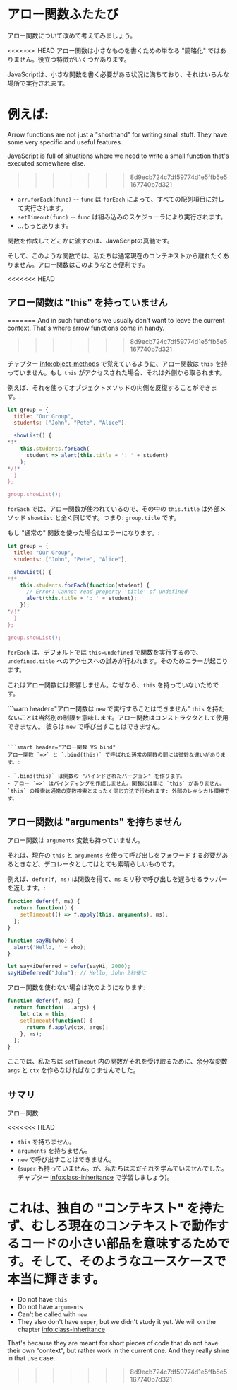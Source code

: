 # アロー関数ふたたび

アロー関数について改めて考えてみましょう。

<<<<<<< HEAD
アロー関数は小さなものを書くための単なる "簡略化" ではありません。役立つ特徴がいくつかあります。

JavaScriptは、小さな関数を書く必要がある状況に満ちており、それはいろんな場所で実行されます。

例えば:
=======
Arrow functions are not just a "shorthand" for writing small stuff. They have some very specific and useful features.

JavaScript is full of situations where we need to write a small function that's executed somewhere else.
>>>>>>> 8d9ecb724c7df59774d1e5ffb5e5167740b7d321

- `arr.forEach(func)` -- `func` は `forEach` によって、すべての配列項目に対して実行されます。
- `setTimeout(func)` -- `func` は組み込みのスケジューラにより実行されます。
- ...もっとあります。

関数を作成してどこかに渡すのは、JavaScriptの真髄です。

そして、このような関数では、私たちは通常現在のコンテキストから離れたくありません。アロー関数はこのようなとき便利です。

<<<<<<< HEAD
## アロー関数は "this" を持っていません 
=======
And in such functions we usually don't want to leave the current context. That's where arrow functions come in handy.
>>>>>>> 8d9ecb724c7df59774d1e5ffb5e5167740b7d321

チャプター <info:object-methods> で覚えているように、アロー関数は `this` を持っていません。もし `this` がアクセスされた場合、それは外側から取られます。

例えば、それを使ってオブジェクトメソッドの内側を反復することができます。:

```js run
let group = {
  title: "Our Group",
  students: ["John", "Pete", "Alice"],

  showList() {
*!*
    this.students.forEach(
      student => alert(this.title + ': ' + student)
    );
*/!*
  }
};

group.showList();
```

`forEach` では、アロー関数が使われているので、その中の `this.title` は外部メソッド `showList` と全く同じです。つまり: `group.title` です。

もし "通常の" 関数を使った場合はエラーになります。:

```js run
let group = {
  title: "Our Group",
  students: ["John", "Pete", "Alice"],

  showList() {
*!*
    this.students.forEach(function(student) {
      // Error: Cannot read property 'title' of undefined
      alert(this.title + ': ' + student);
    });
*/!*
  }
};

group.showList();
```

`forEach` は、デフォルトでは `this=undefined` で関数を実行するので、`undefined.title` へのアクセスへの試みが行われます。そのためエラーが起こります。

これはアロー関数には影響しません。なぜなら、`this` を持っていないためです。

```warn header="アロー関数は `new` で実行することはできません"
`this` を持たないことは当然別の制限を意味します。アロー関数はコンストラクタとして使用できません。 彼らは `new` で呼び出すことはできません。
```

```smart header="アロー関数 VS bind"
アロー関数 `=>` と `.bind(this)` で呼ばれた通常の関数の間には微妙な違いがあります。:

- `.bind(this)` は関数の "バインドされたバージョン" を作ります。
- アロー `=>` はバインディングを作成しません。関数には単に `this` がありません。`this` の検索は通常の変数検索とまったく同じ方法で行われます: 外部のレキシカル環境です。
```

## アロー関数は "arguments" を持ちません 

アロー関数は `arguments` 変数も持っていません。

それは、現在の `this` と `arguments` を使って呼び出しをフォワードする必要があるときなど、デコレータとしてはとても素晴らしいものです。

例えば、`defer(f, ms)` は関数を得て、`ms` ミリ秒で呼び出しを遅らせるラッパーを返します。:

```js run
function defer(f, ms) {
  return function() {
    setTimeout(() => f.apply(this, arguments), ms);
  };
}

function sayHi(who) {
  alert('Hello, ' + who);
}

let sayHiDeferred = defer(sayHi, 2000);
sayHiDeferred("John"); // Hello, John 2秒後に
```

アロー関数を使わない場合は次のようになります:

```js
function defer(f, ms) {
  return function(...args) {
    let ctx = this;
    setTimeout(function() {
      return f.apply(ctx, args);
    }, ms);
  };
}
```

ここでは、私たちは `setTimeout` 内の関数がそれを受け取るために、余分な変数 `args` と `ctx` を作らなければなりませんでした。

## サマリ 

アロー関数:

<<<<<<< HEAD
- `this` を持ちません。
- `arguments` を持ちません。
- `new` で呼び出すことはできません。
- (`super` も持っていません。が、私たちはまだそれを学んでいませんでした。チャプター <info:class-inheritance> で学習しましょう)。

これは、独自の "コンテキスト" を持たず、むしろ現在のコンテキストで動作するコードの小さい部品を意味するためです。そして、そのようなユースケースで本当に輝きます。
=======
- Do not have `this`
- Do not have `arguments`
- Can't be called with `new`
- They also don't have `super`, but we didn't study it yet. We will on the chapter <info:class-inheritance>

That's because they are meant for short pieces of code that do not have their own "context", but rather work in the current one. And they really shine in that use case.
>>>>>>> 8d9ecb724c7df59774d1e5ffb5e5167740b7d321
